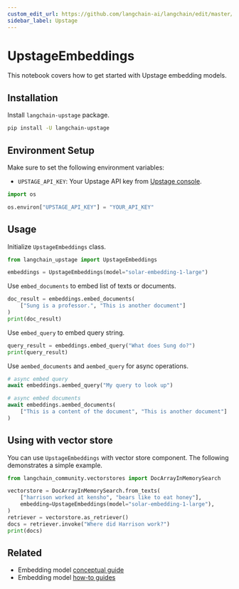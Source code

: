 ```yaml
---
custom_edit_url: https://github.com/langchain-ai/langchain/edit/master/docs/docs/integrations/text_embedding/upstage.ipynb
sidebar_label: Upstage
---
```

# UpstageEmbeddings

This notebook covers how to get started with Upstage embedding models.

## Installation

Install `langchain-upstage` package.

```bash
pip install -U langchain-upstage
```

## Environment Setup

Make sure to set the following environment variables:

- `UPSTAGE_API_KEY`: Your Upstage API key from [Upstage console](https://console.upstage.ai/).


```python
import os

os.environ["UPSTAGE_API_KEY"] = "YOUR_API_KEY"
```


## Usage

Initialize `UpstageEmbeddings` class.


```python
from langchain_upstage import UpstageEmbeddings

embeddings = UpstageEmbeddings(model="solar-embedding-1-large")
```

Use `embed_documents` to embed list of texts or documents. 


```python
doc_result = embeddings.embed_documents(
    ["Sung is a professor.", "This is another document"]
)
print(doc_result)
```

Use `embed_query` to embed query string.


```python
query_result = embeddings.embed_query("What does Sung do?")
print(query_result)
```

Use `aembed_documents` and `aembed_query` for async operations.


```python
# async embed query
await embeddings.aembed_query("My query to look up")
```


```python
# async embed documents
await embeddings.aembed_documents(
    ["This is a content of the document", "This is another document"]
)
```

## Using with vector store

You can use `UpstageEmbeddings` with vector store component. The following demonstrates a simple example.


```python
from langchain_community.vectorstores import DocArrayInMemorySearch

vectorstore = DocArrayInMemorySearch.from_texts(
    ["harrison worked at kensho", "bears like to eat honey"],
    embedding=UpstageEmbeddings(model="solar-embedding-1-large"),
)
retriever = vectorstore.as_retriever()
docs = retriever.invoke("Where did Harrison work?")
print(docs)
```


## Related

- Embedding model [conceptual guide](/docs/concepts/#embedding-models)
- Embedding model [how-to guides](/docs/how_to/#embedding-models)
